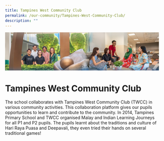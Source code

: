 ```yaml
---
title: Tampines West Community Club
permalink: /our-community/Tampines-West-Community-Club/
description: ""
---
```

![](/images/Our%20Community.jpg)

Tampines West Community Club
============================

The school collaborates with Tampines West Community Club (TWCC) in various community activities. This collaboration platform gives our pupils opportunities to learn and contribute to the community. In 2014, Tampines Primary School and TWCC organised Malay and Indian Learning Journeys for all P1 and P2 pupils. The pupils learnt about the traditions and culture of Hari Raya Puasa and Deepavali, they even tried their hands on several traditional games!